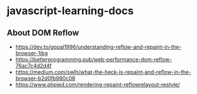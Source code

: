 # javascript-learning-docs


## About DOM Reflow
- https://dev.to/gopal1996/understanding-reflow-and-repaint-in-the-browser-1jbg
- https://betterprogramming.pub/web-performance-dom-reflow-76ac7c4d2d4f
- https://medium.com/swlh/what-the-heck-is-repaint-and-reflow-in-the-browser-b2d0fb980c08
- https://www.phpied.com/rendering-repaint-reflowrelayout-restyle/
